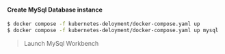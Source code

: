 
#### Create MySql Database instance
```bash
$ docker compose -f kubernetes-deloyment/docker-compose.yaml up
$ docker compose -f kubernetes-deloyment/docker-compose.yaml up mysql
```
> Launch MySql Workbench
